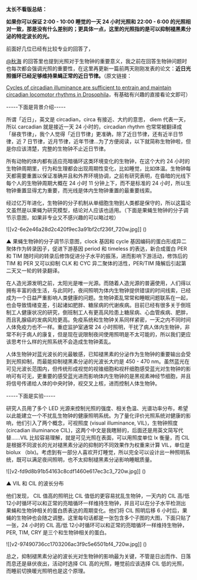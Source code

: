 



**太长不看版总结：**

**如果你可以保证 2:00 - 10:00 睡觉的一天 24 小时光照和 22:00 - 6:00 的光照相对一致，那是没有什么差别的；更具体一点，这里的光照指的是可以抑制褪黑素分泌的特定波长的光。**

前面好几位已经有比较专业的回答了， 

[@秋海](https://www.zhihu.com/people/a61f9f1c1022718041784ced10c8e70d) 的回答里也提到光照对于生物钟的重要意义，我之前在回答生物钟问题时也每次都会强调光照的重要性，在这里再更新一篇前两天刚刚发表的论文：**近日光照循环已经足够维持果蝇正常的近日节律。**（原文链接：

[Cycles of circadian illuminance are sufficient to entrain and maintain circadian locomotor rhythms in Drosophila](https://link.zhihu.com/?target=http%3A//www.nature.com/articles/srep37784)，有基础有兴趣的直接看论文即可）

-----下面是背景介绍-----

所谓「近日」，英文是 circadian，circa 有接近、大约的意思， diem 代表一天，所以 carcadian 就是接近一天 24 小时的，circadian rhythm 也常常被翻译成「昼夜节律」，我个人觉得「近日节律」更准确，除了近日节律，还有近半日节律，近 7 日节律，近月节律，近年节律…为了方便阅读，以下就简称生物钟啦，但是你应该清楚，完整的生物钟不止近日节律。

所有动物的体内都有适应亮暗循环这类环境变化的生物钟，在这个大约 24 小时的生物钟周期里，行为和生理都会出现周期性变化，比如睡觉，比如体温。生物钟每天都需要重置以保证准确并且和外界环境协调，之前有研究表明，在昏暗的光线下每个人的生物钟周期大概在 24 小时 11 分钟上下，而不是标准的 24 小时，所以生物钟重置显得尤为重要，而光线是体内生物钟重置的最重要线索。

经过亿万年进化，生物钟的分子机制从单细胞生物到人类都是保守的，所以这篇论文虽然是以果蝇为研究模型，结论对人应该也适用。（下面是果蝇生物钟的分子调节示意图，如果非专业又不感兴趣的可以略过啦）

![[v2-6e2e46a28d2c420f9ec3a91bf2cf236f_720w.jpg]]
()

▲ 果蝇生物钟的分子调节示意图，clock 基因和 cycle 基因编码的蛋白形成异二聚体作为转录因子，促进下游基因 period 和 timeless 的表达，新合成蛋白 PER 和 TIM 随时间的转录后修饰促进分子水平的振荡，进而影响下游活动，修饰后的 TIM 和 PER 又可以抑制 CLK 和 CYC 异二聚体的活性，PER/TIM 降解后引起第二天又一轮的转录翻译。

在人造光源发明之前，太阳光是唯一光源。而随着人造光源的普遍使用，人们得以拥有丰富的夜生活，与此同时，夜间照明为体内生物钟提供错误的时间线索，已经成为一个日益严重影响人类健康的问题。生物钟紊乱常常和睡眠问题联系在一起，也会导致情绪变差，引起诸如肥胖、糖尿病的代谢疾病。目前已经有很多关于倒班制工人健康状况的研究，倒班制工人有更高风险患上糖尿病、心血管疾病、肥胖，而且乳腺癌的发病风险更高。免疫系统和生物钟关系同样紧密，一天之内不同时间人体免疫力也不一样。重症监护室通常 24 小时照明，干扰了病人体内生物钟，非常不利于病人的康复，但是现在说限制夜间使用照明是不太可能的，所以我们更应该思考什么样的光照系统不会造成生物钟紊乱。

人体生物钟对蓝光波长的光最敏感，已知褪黑素的分泌作为生物钟的重要输出会受到光照抑制，而最能抑制褪黑素分泌的光波长大约是 450 - 470 nm。虽然蓝光在可见光波长范围内，但传统形成视觉的视锥细胞和视杆细胞感受蓝光对生物钟的影响可有可无，更重要的感受蓝光进而影响体内生物钟的是黑视素神经节细胞，并且将信号传递给人体的中央时钟，视交叉上核，进而控制人体生物钟。

-----下面是实验-----

研究人员用了多个 LED 光源来控制光照的强度、相关色温、光谱功率分布，希望以此能建立一个不扰乱生物钟的健康照明系统。为了量化评价光照系统对健康的影响，他们引入了两个概念，可视照度 (visual illuminance, VIL)，生物钟照度 (circadian illuminance CIL)，这两个中文是我瞎掰的，后面还是用英文简写代替……VIL 比较容易理解，就是可见光照在表面，可以用照度单位 lx 衡量，而 CIL 是根据不同波长的光对褪黑素分泌的抑制的不同效果作为权重来计算 VIL，单位是 biolux （blx)。考虑到有一部分人喜欢开灯睡觉，所以完全可以设计出一种照明系统，既可以满足夜间照明，也不太抑制褪黑素分泌影响睡眠质量。

![[v2-fd9d8b91b54163c8cdf1460e617ec3c3_720w.jpg]]
()

▲ VIL 和 CIL 的波长分布

他们发现， CIL 值高的照明比 CIL 值低的更容易扰乱生物钟，一天内的 CIL 高/低 12小时循环可以和正常的亮暗循环一样维持生物钟，并且可以在分子水平检测出果蝇和生物钟相关的蛋白质表达的周期变化。他们将 CIL 照明后移 6 小时后，果蝇的生物钟也会随之调整。这里每句话都是一张包含多个子图的大图，下面只贴了一张，24 小时的 CIL 高/低 12小时循环可以和正常的亮暗循环一样维持生物钟，PER, TIM, CRY 是三个和生物钟相关的蛋白。

![[v2-97490736cc1703206ac3f9c5e6501bf4_720w.jpg]]
()

总之，抑制褪黑素分泌的波长光对生物钟的影响最为关键，不管是日出而作、日落而息还是昼伏夜出，活动时选择 CIL 高的光照，睡觉前应该选择 CIL 低的光照，而睡前切换暖光照明也是这个原理。





